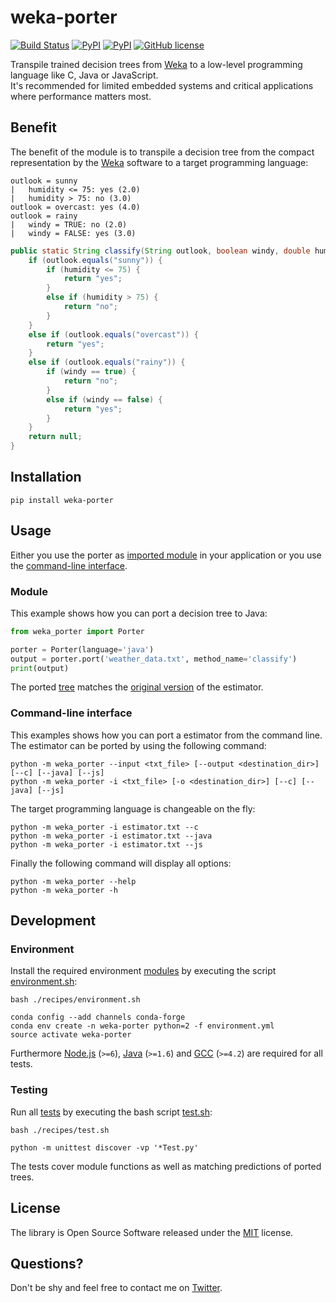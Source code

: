 
# weka-porter

[![Build Status](https://img.shields.io/travis/nok/weka-porter/master.svg)](https://travis-ci.org/nok/weka-porter)
[![PyPI](https://img.shields.io/pypi/v/weka-porter.svg)](https://pypi.python.org/pypi/weka-porter)
[![PyPI](https://img.shields.io/pypi/pyversions/weka-porter.svg)](https://pypi.python.org/pypi/weka-porter)
[![GitHub license](https://img.shields.io/badge/license-MIT-blue.svg)](https://raw.githubusercontent.com/nok/weka-porter/master/license.txt)

Transpile trained decision trees from [Weka](http://www.cs.waikato.ac.nz/ml/weka/) to a low-level programming language like C, Java or JavaScript.<br>It's recommended for limited embedded systems and critical applications where performance matters most.


## Benefit

The benefit of the module is to transpile a decision tree from the compact representation by the [Weka](http://www.cs.waikato.ac.nz/ml/weka/) software to a target programming language:

```
outlook = sunny
|   humidity <= 75: yes (2.0)
|   humidity > 75: no (3.0)
outlook = overcast: yes (4.0)
outlook = rainy
|   windy = TRUE: no (2.0)
|   windy = FALSE: yes (3.0)
```

```java
public static String classify(String outlook, boolean windy, double humidity) {
    if (outlook.equals("sunny")) {
        if (humidity <= 75) {
            return "yes";
        }
        else if (humidity > 75) {
            return "no";
        }
    }
    else if (outlook.equals("overcast")) {
        return "yes";
    }
    else if (outlook.equals("rainy")) {
        if (windy == true) {
            return "no";
        }
        else if (windy == false) {
            return "yes";
        }
    }
    return null;
}
```


## Installation

```
pip install weka-porter
```


## Usage

Either you use the porter as [imported module](#module) in your application or you use the [command-line interface](#cli).


### Module

This example shows how you can port a decision tree to Java:

```python
from weka_porter import Porter

porter = Porter(language='java')
output = porter.port('weather_data.txt', method_name='classify')
print(output)
```

The ported [tree](examples/basics.py#L9-L31) matches the [original version](examples/weather_data.txt) of the estimator.


### Command-line interface

This examples shows how you can port a estimator from the command line. The estimator can be ported by using the following command:

```
python -m weka_porter --input <txt_file> [--output <destination_dir>] [--c] [--java] [--js]
python -m weka_porter -i <txt_file> [-o <destination_dir>] [--c] [--java] [--js]
```

The target programming language is changeable on the fly:

```
python -m weka_porter -i estimator.txt --c
python -m weka_porter -i estimator.txt --java
python -m weka_porter -i estimator.txt --js
```

Finally the following command will display all options:

```
python -m weka_porter --help
python -m weka_porter -h
```


## Development

### Environment

Install the required environment [modules](environment.yml) by executing the script [environment.sh](recipes/environment.sh):

```
bash ./recipes/environment.sh
```

```
conda config --add channels conda-forge
conda env create -n weka-porter python=2 -f environment.yml
source activate weka-porter
```

Furthermore [Node.js](https://nodejs.org) (`>=6`), [Java](https://java.com) (`>=1.6`) and [GCC](https://gcc.gnu.org) (`>=4.2`) are required for all tests.


### Testing

Run all [tests](tests) by executing the bash script [test.sh](recipes/test.sh):

```
bash ./recipes/test.sh
```

```
python -m unittest discover -vp '*Test.py'
```

The tests cover module functions as well as matching predictions of ported trees.


## License

The library is Open Source Software released under the [MIT](license.txt) license.


## Questions?

Don't be shy and feel free to contact me on [Twitter](https://twitter.com/darius_morawiec).